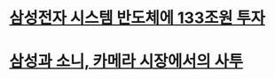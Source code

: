# [삼성전자 시스템 반도체에 133조원 투자](https://www.youtube.com/watch?v=s8iii0h5xoc&list=PLJPjg3It2DXQUdlAocHh5FASozqwtJavv&index=142)
# [삼성과 소니, 카메라 시장에서의 사투](https://www.youtube.com/watch?v=4iFb9FzebFA&list=PLJPjg3It2DXQUdlAocHh5FASozqwtJavv&index=137)

